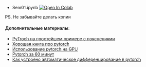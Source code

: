 - Sem01.ipynb [![Open In Colab](https://colab.research.google.com/assets/colab-badge.svg)](https://colab.research.google.com/github/hse-ds/iad-deep-learning/blob/master/2021/sem01/sem01.ipynb)

PS. Не забывайте делать копии


#### Дополнительные материалы:

* [PyTroch на простейшем примере с пояснениями](https://github.com/Kaixhin/grokking-pytorch)
* [Хорошая книга про pytorch](https://pytorch.org/assets/deep-learning/Deep-Learning-with-PyTorch.pdf)
* [Использование pytorch на GPU](https://pytorch.org/docs/master/notes/cuda.html)
* [Pytorch за 60 минут](http://pytorch.org/tutorials/beginner/deep_learning_60min_blitz.html)
* [Как устроено автоматическое дифференцирование в pytorch](http://videolectures.net/site/normal_dl/tag=1129745/deeplearning2017_johnson_automatic_differentiation_01.pdf)
